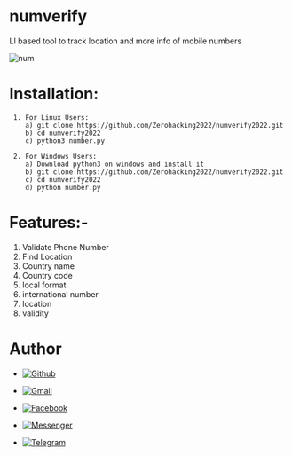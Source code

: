 # numverify
LI based tool to track location and more info of mobile numbers

![num](https://user-images.githubusercontent.com/82051128/236649970-a4f8622e-e0e3-4e5c-bf6b-ecd478c6c75c.PNG)

# Installation:
     1. For Linux Users:
        a) git clone https://github.com/Zerohacking2022/numverify2022.git
        b) cd numverify2022
        c) python3 number.py
        
     2. For Windows Users:
        a) Download python3 on windows and install it
        b) git clone https://github.com/Zerohacking2022/numverify2022.git
        c) cd numverify2022
        d) python number.py
        
# Features:-
   1. Validate Phone Number
   2. Find Location
   3. Country name
   4. Country code
   5. local format
   6. international number
   7. location
   8. validity

# Author
  - [![Github](https://img.shields.io/badge/Github-KasRoudra-green?style=for-the-badge&logo=github)](https://github.com/KasRoudra)

- [![Gmail](https://img.shields.io/badge/Gmail-KasRoudra-green?style=for-the-badge&logo=gmail)](mailto:kasroudrakrd@gmail.com)

- [![Facebook](https://img.shields.io/badge/Facebook-KasRoudra-green?style=for-the-badge&logo=facebook)](https://facebook.com/KasRoudra)

- [![Messenger](https://img.shields.io/badge/Messenger-KasRoudra-green?style=for-the-badge&logo=messenger)](https://m.me/KasRoudra)

- [![Telegram](https://img.shields.io/badge/Telegram-KasRoudra-indigo?style=for-the-badge&logo=telegram)](https://t.me/KasRoudra)
